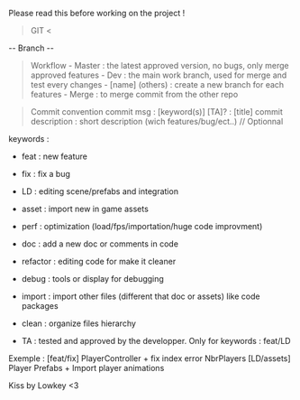 Please read this before working on the project !

> GIT <

-- Branch --
> Workflow
	- Master : the latest approved version, no bugs, only merge approved features
	- Dev : the main work branch, used for merge and test every changes
	- [name] (others) : create a new branch for each features
	- Merge : to merge commit from the other repo


> Commit convention
commit msg :		[keyword(s)] [TA]? : [title]
commit description :	short description (wich features/bug/ect..)   // Optionnal

keywords :
- feat	: new feature
- fix	: fix a bug
- LD 	: editing scene/prefabs and integration
- asset	: import new in game assets

- perf	: optimization (load/fps/importation/huge code improvment)
- doc	: add a new doc or comments in code
- refactor : editing code for make it cleaner
- debug : tools or display for debugging
- import : import other files (different that doc or assets) like code packages
- clean : organize files hierarchy

- TA	: tested and approved by the developper. Only for keywords : feat/LD

Exemple : [feat/fix] PlayerController + fix index error NbrPlayers
	  [LD/assets] Player Prefabs + Import player animations


Kiss by Lowkey <3